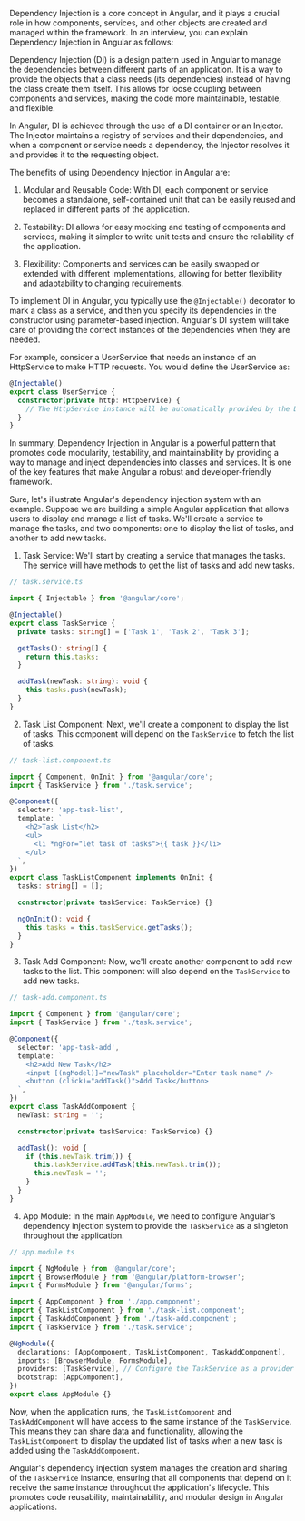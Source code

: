 Dependency Injection is a core concept in Angular, and it plays a crucial role in how components, services, and other objects are created and managed within the framework. In an interview, you can explain Dependency Injection in Angular as follows:

Dependency Injection (DI) is a design pattern used in Angular to manage the dependencies between different parts of an application. It is a way to provide the objects that a class needs (its dependencies) instead of having the class create them itself. This allows for loose coupling between components and services, making the code more maintainable, testable, and flexible.

In Angular, DI is achieved through the use of a DI container or an Injector. The Injector maintains a registry of services and their dependencies, and when a component or service needs a dependency, the Injector resolves it and provides it to the requesting object.

The benefits of using Dependency Injection in Angular are:

1. Modular and Reusable Code: With DI, each component or service becomes a standalone, self-contained unit that can be easily reused and replaced in different parts of the application.

2. Testability: DI allows for easy mocking and testing of components and services, making it simpler to write unit tests and ensure the reliability of the application.

3. Flexibility: Components and services can be easily swapped or extended with different implementations, allowing for better flexibility and adaptability to changing requirements.

To implement DI in Angular, you typically use the `@Injectable()` decorator to mark a class as a service, and then you specify its dependencies in the constructor using parameter-based injection. Angular's DI system will take care of providing the correct instances of the dependencies when they are needed.

For example, consider a UserService that needs an instance of an HttpService to make HTTP requests. You would define the UserService as:

```typescript
@Injectable()
export class UserService {
  constructor(private http: HttpService) {
    // The HttpService instance will be automatically provided by the DI system
  }
}
```

In summary, Dependency Injection in Angular is a powerful pattern that promotes code modularity, testability, and maintainability by providing a way to manage and inject dependencies into classes and services. It is one of the key features that make Angular a robust and developer-friendly framework.

Sure, let's illustrate Angular's dependency injection system with an example. Suppose we are building a simple Angular application that allows users to display and manage a list of tasks. We'll create a service to manage the tasks, and two components: one to display the list of tasks, and another to add new tasks.

1. Task Service:
We'll start by creating a service that manages the tasks. The service will have methods to get the list of tasks and add new tasks.

```typescript
// task.service.ts

import { Injectable } from '@angular/core';

@Injectable()
export class TaskService {
  private tasks: string[] = ['Task 1', 'Task 2', 'Task 3'];

  getTasks(): string[] {
    return this.tasks;
  }

  addTask(newTask: string): void {
    this.tasks.push(newTask);
  }
}
```

2. Task List Component:
Next, we'll create a component to display the list of tasks. This component will depend on the `TaskService` to fetch the list of tasks.

```typescript
// task-list.component.ts

import { Component, OnInit } from '@angular/core';
import { TaskService } from './task.service';

@Component({
  selector: 'app-task-list',
  template: `
    <h2>Task List</h2>
    <ul>
      <li *ngFor="let task of tasks">{{ task }}</li>
    </ul>
  `,
})
export class TaskListComponent implements OnInit {
  tasks: string[] = [];

  constructor(private taskService: TaskService) {}

  ngOnInit(): void {
    this.tasks = this.taskService.getTasks();
  }
}
```

3. Task Add Component:
Now, we'll create another component to add new tasks to the list. This component will also depend on the `TaskService` to add new tasks.

```typescript
// task-add.component.ts

import { Component } from '@angular/core';
import { TaskService } from './task.service';

@Component({
  selector: 'app-task-add',
  template: `
    <h2>Add New Task</h2>
    <input [(ngModel)]="newTask" placeholder="Enter task name" />
    <button (click)="addTask()">Add Task</button>
  `,
})
export class TaskAddComponent {
  newTask: string = '';

  constructor(private taskService: TaskService) {}

  addTask(): void {
    if (this.newTask.trim()) {
      this.taskService.addTask(this.newTask.trim());
      this.newTask = '';
    }
  }
}
```

4. App Module:
In the main `AppModule`, we need to configure Angular's dependency injection system to provide the `TaskService` as a singleton throughout the application.

```typescript
// app.module.ts

import { NgModule } from '@angular/core';
import { BrowserModule } from '@angular/platform-browser';
import { FormsModule } from '@angular/forms';

import { AppComponent } from './app.component';
import { TaskListComponent } from './task-list.component';
import { TaskAddComponent } from './task-add.component';
import { TaskService } from './task.service';

@NgModule({
  declarations: [AppComponent, TaskListComponent, TaskAddComponent],
  imports: [BrowserModule, FormsModule],
  providers: [TaskService], // Configure the TaskService as a provider
  bootstrap: [AppComponent],
})
export class AppModule {}
```

Now, when the application runs, the `TaskListComponent` and `TaskAddComponent` will have access to the same instance of the `TaskService`. This means they can share data and functionality, allowing the `TaskListComponent` to display the updated list of tasks when a new task is added using the `TaskAddComponent`.

Angular's dependency injection system manages the creation and sharing of the `TaskService` instance, ensuring that all components that depend on it receive the same instance throughout the application's lifecycle. This promotes code reusability, maintainability, and modular design in Angular applications.
